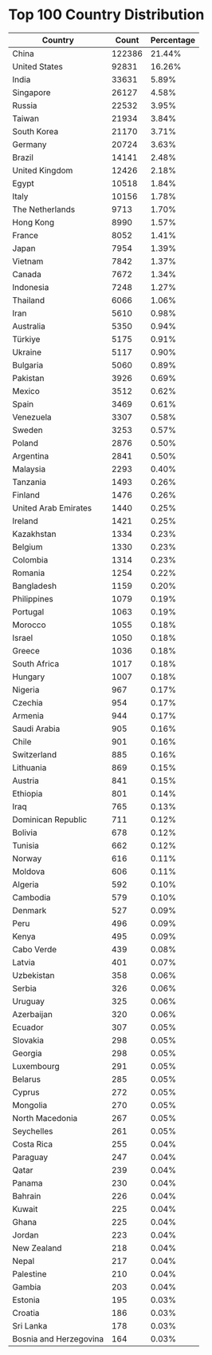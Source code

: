 # Top 100 Country Distribution
| Country | Count | Percentage |
|----|----|----|
| China | 122386 | 21.44% |
| United States | 92831 | 16.26% |
| India | 33631 | 5.89% |
| Singapore | 26127 | 4.58% |
| Russia | 22532 | 3.95% |
| Taiwan | 21934 | 3.84% |
| South Korea | 21170 | 3.71% |
| Germany | 20724 | 3.63% |
| Brazil | 14141 | 2.48% |
| United Kingdom | 12426 | 2.18% |
| Egypt | 10518 | 1.84% |
| Italy | 10156 | 1.78% |
| The Netherlands | 9713 | 1.70% |
| Hong Kong | 8990 | 1.57% |
| France | 8052 | 1.41% |
| Japan | 7954 | 1.39% |
| Vietnam | 7842 | 1.37% |
| Canada | 7672 | 1.34% |
| Indonesia | 7248 | 1.27% |
| Thailand | 6066 | 1.06% |
| Iran | 5610 | 0.98% |
| Australia | 5350 | 0.94% |
| Türkiye | 5175 | 0.91% |
| Ukraine | 5117 | 0.90% |
| Bulgaria | 5060 | 0.89% |
| Pakistan | 3926 | 0.69% |
| Mexico | 3512 | 0.62% |
| Spain | 3469 | 0.61% |
| Venezuela | 3307 | 0.58% |
| Sweden | 3253 | 0.57% |
| Poland | 2876 | 0.50% |
| Argentina | 2841 | 0.50% |
| Malaysia | 2293 | 0.40% |
| Tanzania | 1493 | 0.26% |
| Finland | 1476 | 0.26% |
| United Arab Emirates | 1440 | 0.25% |
| Ireland | 1421 | 0.25% |
| Kazakhstan | 1334 | 0.23% |
| Belgium | 1330 | 0.23% |
| Colombia | 1314 | 0.23% |
| Romania | 1254 | 0.22% |
| Bangladesh | 1159 | 0.20% |
| Philippines | 1079 | 0.19% |
| Portugal | 1063 | 0.19% |
| Morocco | 1055 | 0.18% |
| Israel | 1050 | 0.18% |
| Greece | 1036 | 0.18% |
| South Africa | 1017 | 0.18% |
| Hungary | 1007 | 0.18% |
| Nigeria | 967 | 0.17% |
| Czechia | 954 | 0.17% |
| Armenia | 944 | 0.17% |
| Saudi Arabia | 905 | 0.16% |
| Chile | 901 | 0.16% |
| Switzerland | 885 | 0.16% |
| Lithuania | 869 | 0.15% |
| Austria | 841 | 0.15% |
| Ethiopia | 801 | 0.14% |
| Iraq | 765 | 0.13% |
| Dominican Republic | 711 | 0.12% |
| Bolivia | 678 | 0.12% |
| Tunisia | 662 | 0.12% |
| Norway | 616 | 0.11% |
| Moldova | 606 | 0.11% |
| Algeria | 592 | 0.10% |
| Cambodia | 579 | 0.10% |
| Denmark | 527 | 0.09% |
| Peru | 496 | 0.09% |
| Kenya | 495 | 0.09% |
| Cabo Verde | 439 | 0.08% |
| Latvia | 401 | 0.07% |
| Uzbekistan | 358 | 0.06% |
| Serbia | 326 | 0.06% |
| Uruguay | 325 | 0.06% |
| Azerbaijan | 320 | 0.06% |
| Ecuador | 307 | 0.05% |
| Slovakia | 298 | 0.05% |
| Georgia | 298 | 0.05% |
| Luxembourg | 291 | 0.05% |
| Belarus | 285 | 0.05% |
| Cyprus | 272 | 0.05% |
| Mongolia | 270 | 0.05% |
| North Macedonia | 267 | 0.05% |
| Seychelles | 261 | 0.05% |
| Costa Rica | 255 | 0.04% |
| Paraguay | 247 | 0.04% |
| Qatar | 239 | 0.04% |
| Panama | 230 | 0.04% |
| Bahrain | 226 | 0.04% |
| Kuwait | 225 | 0.04% |
| Ghana | 225 | 0.04% |
| Jordan | 223 | 0.04% |
| New Zealand | 218 | 0.04% |
| Nepal | 217 | 0.04% |
| Palestine | 210 | 0.04% |
| Gambia | 203 | 0.04% |
| Estonia | 195 | 0.03% |
| Croatia | 186 | 0.03% |
| Sri Lanka | 178 | 0.03% |
| Bosnia and Herzegovina | 164 | 0.03% |
